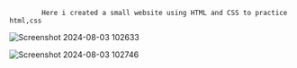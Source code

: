             Here i created a small website using HTML and CSS to practice html,css

![Screenshot 2024-08-03 102633](https://github.com/user-attachments/assets/66edb350-febd-46c7-a181-0456dd7a1622)

![Screenshot 2024-08-03 102746](https://github.com/user-attachments/assets/6ce07336-ffb6-4945-962e-1fed52978c66)

